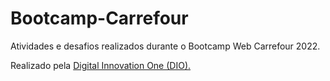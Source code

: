 # Bootcamp-Carrefour
Atividades e desafios realizados durante o Bootcamp Web Carrefour 2022.

Realizado pela [Digital Innovation One (DIO).](https://www.dio.me/) 

